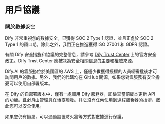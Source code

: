 # 用戶協議

### 關於數據安全

Dify 非常重視您的數據安全，已獲得 SOC 2 Type 1 認證，並且正處於 SOC 2 Type 1 的窗口期。除此之外，我們正在推進獲得 ISO 27001 和 GDPR 認證。

有關 Dify 安全措施和協議的完整信息，請參考 [Dify Trust Center](https://security.dify.ai/) 上的官方安全政策。Dify Trust Center 應被視為安全相關信息的主要和權威來源。

Dify.AI 的雲服務位於美國區的 AWS 上，僅極少數獲得授權的人員經審批後才可訪問用戶的數據。另外，我們的代碼均在 GitHub 開源，如果您對雲服務有安全擔憂可以使用自部署版本。

在 Dify 的自部署版本中，僅有一處調用 Dify 服務器，即檢查當前版本更新 API 的功能。且必須由管理員在後臺觸發。其它沒有任何使用到遠程服務器的技術，因此您可以安全使用。

如果您仍有疑慮，可以通過設置防火牆等方式對數據進行保護。
